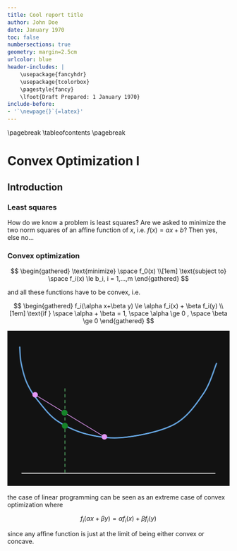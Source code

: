 ```yaml
---
title: Cool report title
author: John Doe
date: January 1970
toc: false
numbersections: true
geometry: margin=2.5cm
urlcolor: blue
header-includes: |
    \usepackage{fancyhdr}
    \usepackage{tcolorbox}
    \pagestyle{fancy}
    \lfoot{Draft Prepared: 1 January 1970}
include-before:
- '`\newpage{}`{=latex}'
---
```


\pagebreak
\tableofcontents
\pagebreak

# Convex Optimization I

## Introduction

### Least squares

How do we know a problem is least squares? Are we asked to minimize the two norm
squares of an affine function of $x$, i.e. $f(x) = ax+b$? Then yes, else no...

### Convex optimization

$$
\begin{gathered}
\text{minimize} \space f_0(x)
\\[1em]
\text{subject to} \space f_i(x) \le b_i, i = 1,...,m
\end{gathered}
$$

and all these functions have to be convex, i.e.

$$
\begin{gathered}
f_i(\alpha x+\beta y) \le \alpha f_i(x) + \beta f_i(y)
\\[1em]
\text{if } \space \alpha + \beta = 1, \space \alpha \ge 0 , \space \beta \ge 0
\end{gathered}
$$

![](images/2023-03-12-11-56-58.png)

the case of linear programming can be seen as an extreme case of convex
optimization where

$$
f_i(\alpha x+\beta y) = \alpha f_i(x) + \beta f_i(y)
$$

since any affine function is just at the limit of being either convex or concave.

